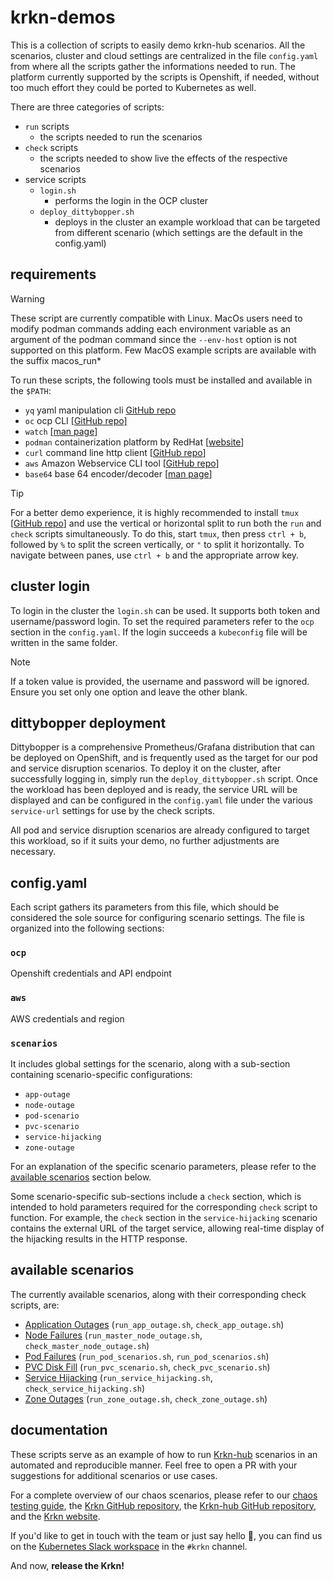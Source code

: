 # krkn-demos

This is a collection of scripts to easily demo krkn-hub scenarios. All the scenarios, cluster and cloud settings are centralized in the file `config.yaml` from where all the scripts gather the informations needed to run. The platform currently supported by the scripts is Openshift, if needed, without too much
effort they could be ported to Kubernetes as well.

There are three categories of scripts:
- `run` scripts
    - the scripts needed to run the scenarios
- `check` scripts
    - the scripts needed to show live the effects of the respective scenarios
- service scripts
    - `login.sh`
        - performs the login in the OCP cluster
    - `deploy_dittybopper.sh`
        - deploys in the cluster an example workload that can be targeted from different scenario (which settings are the default in the config.yaml)

## requirements 
> [!WARNING]
> These script are currently compatible with Linux. MacOs users need to modify podman commands adding each environment variable as an argument of the podman command since the `--env-host` option is not supported on this platform.
Few MacOS example scripts are available with the suffix macos_run*

To run these scripts, the following tools must be installed and available in the `$PATH`:

- `yq` yaml manipulation cli [GitHub repo](https://github.com/mikefarah/yq) 
- `oc` ocp CLI [[GitHub repo]](https://github.com/openshift/oc)
- `watch` [[man page]](https://ss64.com/bash/watch.html)
- `podman` containerization platform by RedHat [[website](https://podman.io)]
- `curl` command line http client [[GitHub repo](https://github.com/curl/curl)]
- `aws` Amazon Webservice CLI tool [[GitHub repo](https://github.com/aws/aws-cli)]
- `base64` base 64 encoder/decoder [[man page](https://ss64.com/bash/base64.html)]

> [!TIP]  
> For a better demo experience, it is highly recommended to install `tmux` [[GitHub repo](https://github.com/tmux/tmux)] and use the vertical or horizontal split to run both the `run` and `check` scripts simultaneously. To do this, start `tmux`, then press `ctrl + b`, followed by `%` to split the screen vertically, or `"` to split it horizontally. To navigate between panes, use `ctrl + b` and the appropriate arrow key.


## cluster login

To login in the cluster the `login.sh` can be used. It supports both token and username/password login. To set the required parameters refer to the `ocp` section in the `config.yaml`.
If the login succeeds a `kubeconfig` file will be written in the same folder.

> [!NOTE]  
> If a token value is provided, the username and password will be ignored. Ensure you set only one option and leave the other blank.


## dittybopper deployment

Dittybopper is a comprehensive Prometheus/Grafana distribution that can be deployed on OpenShift, and is frequently used as the target for our pod and service disruption scenarios. To deploy it on the cluster, after successfully logging in, simply run the `deploy_dittybopper.sh` script. Once the workload has been deployed and is ready, the service URL will be displayed and can be configured in the `config.yaml` file under the various `service-url` settings for use by the check scripts. 

All pod and service disruption scenarios are already configured to target this workload, so if it suits your demo, no further adjustments are necessary.

## config.yaml

Each script gathers its parameters from this file, which should be considered the sole source for configuring scenario settings. The file is organized into the following sections:

### `ocp`
Openshift credentials and API endpoint
### `aws`
AWS credentials and region
### `scenarios`
It includes global settings for the scenario, along with a sub-section containing scenario-specific configurations:
- `app-outage`
- `node-outage`
- `pod-scenario`
- `pvc-scenario`
- `service-hijacking`
- `zone-outage`

For an explanation of the specific scenario parameters, please refer to the [available scenarios](#available-scenarios) section below.

Some scenario-specific sub-sections include a `check` section, which is intended to hold parameters required for the corresponding `check` script to function. For example, the `check` section in the `service-hijacking` scenario contains the external URL of the target service, allowing real-time display of the hijacking results in the HTTP response.


## available scenarios

The currently available scenarios, along with their corresponding check scripts, are:
- [Application Outages](https://github.com/krkn-chaos/krkn-hub/blob/main/docs/application-outages.md) (`run_app_outage.sh`, `check_app_outage.sh`)
- [Node Failures](https://github.com/krkn-chaos/krkn-hub/blob/main/docs/node-scenarios.md) (`run_master_node_outage.sh`, `check_master_node_outage.sh`)
- [Pod Failures](https://github.com/krkn-chaos/krkn-hub/blob/main/docs/pod-scenarios.md) (`run_pod_scenarios.sh`, `run_pod_scenarios.sh`)
- [PVC Disk Fill](https://github.com/krkn-chaos/krkn-hub/blob/main/docs/pvc-scenarios.md) (`run_pvc_scenario.sh`, `check_pvc_scenario.sh`)
- [Service Hijacking](https://github.com/krkn-chaos/krkn-hub/blob/main/docs/service-hijacking.md) (`run_service_hijacking.sh`, `check_service_hijacking.sh`)
- [Zone Outages](https://github.com/krkn-chaos/krkn-hub/blob/main/docs/zone-outages.md) (`run_zone_outage.sh`, `check_zone_outage.sh`)


## documentation

These scripts serve as an example of how to run [Krkn-hub](https://github.com/krkn-chaos/krkn-hub) scenarios in an automated and reproducible manner. Feel free to open a PR with your suggestions for additional scenarios or use cases.

For a complete overview of our chaos scenarios, please refer to our [chaos testing guide](https://krkn-chaos.github.io/krkn/), the [Krkn GitHub repository](https://github.com/krkn-chaos/krkn), the [Krkn-hub GitHub repository](https://github.com/krkn-chaos/krkn-hub), and the [Krkn website](https://krkn-chaos.dev).

If you'd like to get in touch with the team or just say hello 👋, you can find us on the [Kubernetes Slack workspace](https://kubernetes.slack.com) in the `#krkn` channel.

And now, __release the Krkn!__


